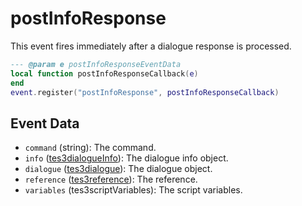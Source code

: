 # postInfoResponse

This event fires immediately after a dialogue response is processed.

```lua
--- @param e postInfoResponseEventData
local function postInfoResponseCallback(e)
end
event.register("postInfoResponse", postInfoResponseCallback)
```

## Event Data

* `command` (string): The command.
* `info` ([tes3dialogueInfo](../../types/tes3dialogueInfo)): The dialogue info object.
* `dialogue` ([tes3dialogue](../../types/tes3dialogue)): The dialogue object.
* `reference` ([tes3reference](../../types/tes3reference)): The reference.
* `variables` (tes3scriptVariables): The script variables.

